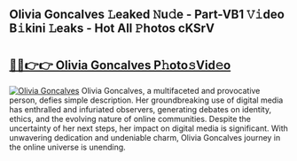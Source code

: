 ## Olivia Goncalves 𝙻eaked 𝙽u𝚍e - Part-VB1 𝚅𝚒deo B𝚒kini 𝙻eaks - Hot All 𝙿hotos cKSrV

# <h2><a href="http://ld2sg47.urlbe.top/?page=Olivia+Goncalves">🔗🔗👉👉 Olivia Goncalves P𝚑oto𝚜Vid𝚎o</a></h2>

[![Olivia Goncalves](https://i.imgur.com/eBuTRDB.gif)](http://ld2sg47.urlbe.top/?page=Olivia+Goncalves)
Olivia Goncalves, a multifaceted and provocative person, defies simple description. Her groundbreaking use of digital media has enthralled and infuriated observers, generating debates on identity, ethics, and the evolving nature of online communities. Despite the uncertainty of her next steps, her impact on digital media is significant. With unwavering dedication and undeniable charm, Olivia Goncalves journey in the online universe is unending.
